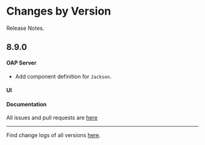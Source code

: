 Changes by Version
==================
Release Notes.

8.9.0
------------------

#### OAP Server
* Add component definition for `Jackson`.

#### UI

#### Documentation


All issues and pull requests are [here](https://github.com/apache/skywalking/milestone/101?closed=1)

------------------
Find change logs of all versions [here](changes).
